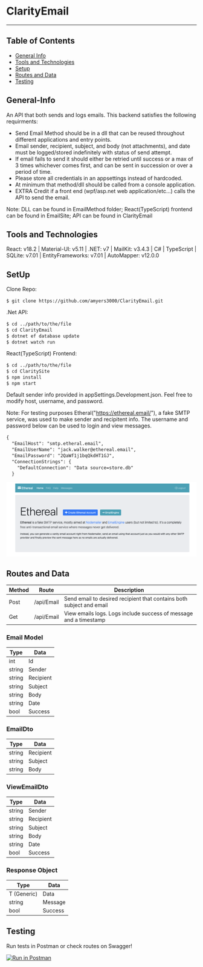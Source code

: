 # ClarityEmail
***
## Table of Contents
* [General Info](#general-info)
* [Tools and Technologies](#tools-and-technologies)
* [Setup](#setup)
* [Routes and Data](#routes-and-data)
* [Testing](#testing)


## General-Info

An API that both sends and logs emails. This backend satisfies the following requirments:

* Send Email Method should be in a dll that can be reused throughout different applications and entry
points.
* Email sender, recipient, subject, and body (not attachments), and date must be logged/stored indefinitely
with status of send attempt.
* If email fails to send it should either be retried until success or a max of 3 times whichever comes first,
and can be sent in succession or over a period of time.
* Please store all credentials in an appsettings instead of hardcoded.
* At minimum that method/dll should be called from a console application.
* EXTRA Credit if a front end (wpf/asp.net web application/etc...) calls the API to send the email.

Note: DLL can be found in EmailMethod folder; React(TypeScript) frontend can be found in EmailSite; API can be found in ClarityEmail

## Tools and Technologies

React: v18.2 | Material-UI: v5.11 | .NET: v7 | MailKit: v3.4.3 | C# | TypeScript | SQLite: v7.01 | EntityFrameworks: v7.01 | AutoMapper: v12.0.0

## SetUp

Clone Repo:
```
$ git clone https://github.com/amyers3000/ClarityEmail.git
```

.Net API:

```
$ cd ../path/to/the/file
$ cd ClarityEmail
$ dotnet ef database update
$ dotnet watch run
```


React(TypeScript) Frontend:

```
$ cd ../path/to/the/file
$ cd ClaritySite
$ npm install
$ npm start
```

Default sender info provided in appSettings.Development.json. Feel free to modify host, username, and password.

Note: For testing purposes Etheral("https://ethereal.email/"), a fake SMTP service, was used to make sender and recipitent info. The username and password below can be used to login and view messages.

```
{
  "EmailHost": "smtp.etheral.email",
  "EmailUserName": "jack.walker@ethereal.email",
  "EmailPassword": "2QaWf1j1bqQkdHT1GJ",
  "ConnectionStrings": {
    "DefaultConnection": "Data source=store.db"
  }
```

![Etheral](/Assets/Screenshot%202022-12-21%20at%208.12.38%20AM.png)


## Routes and Data

| Method | Route | Description |
| ----- | ----- | -------- |
| Post | /api/Email | Send email to desired recipient that contains both subject and email |
| Get  | /api/Email | View emails logs. Logs include success of message and a timestamp |

### Email Model

| Type | Data |
| --- | ---- |
| int | Id |
| string | Sender |
| string | Recipient |
| string | Subject |
| string | Body |
| string | Date |
| bool | Success |

### EmailDto

| Type | Data |
| --- | ---- |
| string | Recipient |
| string | Subject |
| string | Body |

### ViewEmailDto

| Type | Data |
| ---- | --- |
| string | Sender |
| string | Recipient |
| string | Subject |
| string | Body |
| string | Date |
| bool | Success |

### Response Object
| Type | Data |
| --- | --- |
| T (Generic) | Data |
| string | Message |
| bool | Success

## Testing

Run tests in Postman or check routes on Swagger!

[![Run in Postman](https://run.pstmn.io/button.svg)](https://app.getpostman.com/run-collection/20982764-7307a0b4-ba1f-43a4-a8d0-e147580a542a?action=collection%2Ffork&collection-url=entityId%3D20982764-7307a0b4-ba1f-43a4-a8d0-e147580a542a%26entityType%3Dcollection%26workspaceId%3Dadf8db36-86c0-4737-b4be-33ed4a311c12#?env%5BEmail%20Variables%5D=W3sia2V5IjoidXNlcm5hbWUiLCJ2YWx1ZSI6IiIsImVuYWJsZWQiOnRydWUsInR5cGUiOiJhbnkifV0=)
